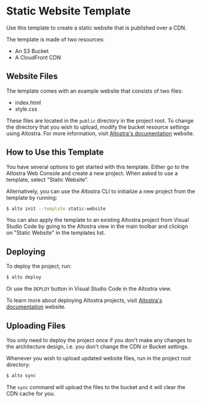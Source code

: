 # Static Website Template
Use this template to create a static website that is published over a CDN.

The template is made of two resources: 
- An S3 Bucket
- A CloudFront CDN

## Website Files
The template comes with an example website that consists of two files:
- index.html
- style.css

These files are located in the `public` directory in the project root. 
To change the directory that you wish to upload, modify the bucket resource settings using Altostra. For more information, visit [Altostra's documentation](https://d1nn0ezj50ac1m.cloudfront.net/howto/create-static-website.html#option-b-design-the-architecture) website.

## How to Use this Template
You have several options to get started with this template. Either go to the Altostra Web Console and create a new project. When asked to use a template, select "Static Website".  

Alternatively, you can use the Altostra CLI to initialize a new project from the template by running:
```sh
$ alto init --template static-website
```

You can also apply the template to an existing Altostra project from Visual Studio Code by going to the Altostra view in the main toolbar and clickign on "Static Website" in the templates list.

## Deploying
To deploy the project, run:
```sh
$ alto deploy
```
Or use the `DEPLOY` button in Visual Studio Code in the Altostra view.

To learn more about deploying Altostra projects, visit [Altostra's documentation](https://docs.altostra.com/getting-started/create-simple-api-project.html#deploying) website.

## Uploading Files
You only need to deploy the project once if you don't make any changes to the architecture design, i.e. you don't change the CDN or Bucket settings.

Whenever you wish to upload updated website files, run in the project root directory:
```sh
$ alto sync
```
The `sync` command will upload the files to the bucket and it will clear the CDN cache for you.
